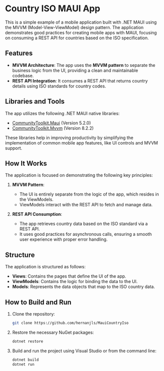 # Country ISO MAUI App

This is a simple example of a mobile application built with .NET MAUI using the MVVM (Model-View-ViewModel) design pattern. The application demonstrates good practices for creating mobile apps with MAUI, focusing on consuming a REST API for countries based on the ISO specification.

## Features

- **MVVM Architecture**: The app uses the **MVVM pattern** to separate the business logic from the UI, providing a clean and maintainable codebase.
- **REST API Integration**: It consumes a REST API that returns country details using ISO standards for country codes.
  
## Libraries and Tools

The app utilizes the following .NET MAUI native libraries:

- [CommunityToolkit.Maui](https://www.nuget.org/packages/CommunityToolkit.Maui/) (Version 5.2.0)
- [CommunityToolkit.Mvvm](https://www.nuget.org/packages/CommunityToolkit.Mvvm/) (Version 8.2.2)

These libraries help in improving productivity by simplifying the implementation of common mobile app features, like UI controls and MVVM support.

## How It Works

The application is focused on demonstrating the following key principles:

1. **MVVM Pattern**: 
   - The UI is entirely separate from the logic of the app, which resides in the ViewModels.
   - ViewModels interact with the REST API to fetch and manage data.

2. **REST API Consumption**:
   - The app retrieves country data based on the ISO standard via a REST API.
   - It uses good practices for asynchronous calls, ensuring a smooth user experience with proper error handling.

## Structure

The application is structured as follows:

- **Views**: Contains the pages that define the UI of the app.
- **ViewModels**: Contains the logic for binding the data to the UI.
- **Models**: Represents the data objects that map to the ISO country data.

## How to Build and Run

1. Clone the repository:
    ```bash
    git clone https://github.com/hernanjls/MauiCountryIso
    ```

2. Restore the necessary NuGet packages:
    ```bash
    dotnet restore
    ```

3. Build and run the project using Visual Studio or from the command line:
    ```bash
    dotnet build
    dotnet run
    ```
